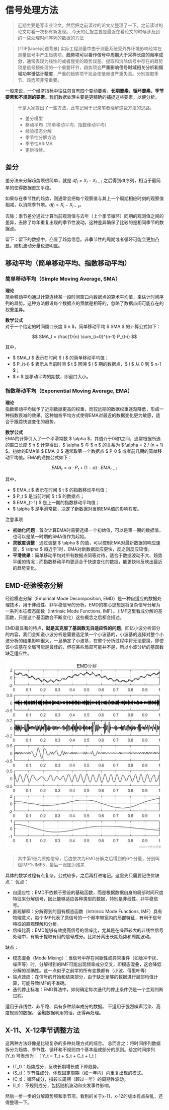 # 信号处理方法
> 近期主要是写毕业论文，然后把之前读过的论文又整理了一下。之前读过的论文每看一次都有新发现。
> 今天的汇报主要是最近在看论文的时候涉及到的一些处理时间序列的数据的方法

> [!TIP|label:问题背景]
> 实际工程测量中由于测量系统受外界环境影响经常在测量信号中产生趋势项。**趋势项可以看作信号中周期大于采样长度的频率成分**，通常表现为线性的或者慢变的趋势误差。提取和消除信号中存在的趋势项是信号预处理的一个重要环节，趋势项会**严重影响信号时域相关分析和频域功率谱估计精度**，严重的趋势项干扰会使低频谱严重失真。分别提取季节、趋势项非常重要。

一般来说，一个经济指标中往往包含有四个变动要素，**长期要素、循环要素、季节要素和不规则的要素**。我们数据处理主要是更精确的捕捉这些要素，以便分析。

> 于是大家提出了一些方法，此笔记用于记录笔者理解这些方法的思路。
> - 差分模型
> - 移动平均（简单移动平均、指数移动平均）
> - 经验模态分解
> - 季节性分解方法
> - 季节性ARIMA
> - 更新待续...

## 差分
差分法来分解趋势项很简单，就是 $df_i = X_i-X_{i-1}$ 之后得到df序列，相当于最简单的使得数据更加平稳。

如果存在季节性的趋势，则通常会把每个观察值与其上一个周期相应时刻的观察值相减，以消除季节项。$df_i = X_i-X_{i-s}$。

去除：季节差分通过计算当前观测值与去年（上个季节循环）同期的观测值之间的差异，去除了每年重复出现的季节性波动，这种差异确保了比较的是相同季节的数据点。

留下：留下的数据中，凸显了趋势信息。非季节性的周期或者循环可能会更加凸显。随机波动分量也更明显。

## 移动平均（简单移动平均、指数移动平均）
### 简单移动平均（Simple Moving Average, SMA）

**理论**  
简单移动平均通过计算连续某一段时间窗口内数据点的算术平均值，来估计时间序列的趋势。这种方法假设每个数据点的贡献是相等的，忽略了数据点间可能存在的权重差异。

**数学公式**  
对于一个给定的时间窗口长度 $ n $，简单移动平均 $ SMA $ 的计算公式如下：

$$ SMA_t = \frac{1}{n} \sum_{i=0}^{n-1} P_{t-i} $$

其中，  
- $ SMA_t $ 表示在时间 $ t $ 的简单移动平均值；  
- $ P_{t-i} $ 表示从当前时间 $ t $ 回溯 $ i $ 期的数据点，$ i $ 从 0 到 $ n-1 $；  
- $ n $ 是移动平均的期数，即窗口大小。

### 指数移动平均（Exponential Moving Average, EMA）

**理论**  
指数移动平均赋予了近期数据更高的权重，而较远期的数据权重逐渐降低，形成一种指数衰减的效果。这种加权平均方式使得EMA对最近的数据变化更为敏感，适合于跟踪快速变化的趋势。

**数学公式**  
EMA的计算引入了一个平滑常数 $ \alpha $，其值介于0和1之间，通常根据所选的窗口长度 $ n $ 计算得出，$ \alpha $ 与 $ n $ 的关系为 $ \alpha = 2 / (n + 1) $。初始的EMA值 $ EMA_0 $ 通常取第一个数据点 $ P_0 $ 或者前几期的简单移动平均值。EMA的递推公式如下：

$$ EMA_t = \alpha \cdot P_t + (1 - \alpha) \cdot EMA_{t-1} $$

其中，  
- $ EMA_t $ 表示在时间 $ t $ 的指数移动平均值；  
- $ P_t $ 是当前时间 $ t $ 的数据点；  
- $ EMA_{t-1} $ 是上一期的指数移动平均值；  
- $ \alpha $ 是平滑常数，决定了新数据对当前EMA值的影响程度。

注意事项
- **初始化问题**：首次计算EMA时需要选择一个初始值，可以是第一期的数据值，也可以是某一时期的SMA值作为起始。
- **灵敏度调整**：通过调整 $ \alpha $ 的值，可以控制EMA对最新数据的响应速度，$ \alpha $ 趋近于1时，EMA对新数据反应更快，反之则反应较慢。
- **平滑效果**：简单移动平均对所有数据点同等对待，适合于数据波动不大、趋势平缓的情况；而指数移动平均更适合于快速变化的数据，能更快地反映出最近的趋势变化。


## EMD-经验模态分解
经验模态分解（Empirical Mode Decomposition, EMD）是一种自适应的数据处理技术，用于非线性、非平稳信号的分析。EMD的核心思想是将复杂信号分解为一系列本征模态函数（Intrinsic Mode Functions, IMF）。（IMF这里看成分解的基函数，只是这个基函数会不断变化）这些概念之后都会描述。

EMD最显著的特点，**就是其克服了基函数无自适应性的问题**。回忆小波分析部分的内容，我们会知道小波分析是需要选定某一个小波基的，小波基的选择对整个小波分析的结果影响很大，一旦确定了小波基，在整个分析过程中将无法更换，即使该小波基在全局可能是最佳的，但在某些局部可能并不是，所以小波分析的基函数缺乏适应性。

![emd](./image/EMD_de.png)
> 其中第1张为原始信号，后边依次为EMD分解之后得到的6个分量，分别叫做IMF1~IMF5，最后一张图为残差.


具体的数学过程有点复杂，公式较多，之后再打进笔记。这里先只需要记住优缺点：
优点：
- 自适应性：EMD不依赖于预设的基础函数，而是根据数据自身的局部时间尺度特征来分解信号，因此能够适应各种类型的数据，特别是非线性、非平稳信号。
- 直观解释：分解得到的固有模态函数（Intrinsic Mode Functions, IMF）具有物理意义，每个IMF代表了原信号的一个频率带宽内的局部特征，有利于信号特征的直观理解和分析。
- 信噪比高：EMD能够有效提高信号的信噪比，尤其是在噪声较大的非线性信号处理中，有助于提取有用的信号成分。比如分离出长期趋势和周期波动。

缺点：
- 模态混叠（Mode Mixing）：当信号中存在间歇性或异常事件（如脉冲干扰、噪声等）时，分解得到的IMF可能出现频率成分交叉，即模态混叠，这会降低分解的准确性。这一点似乎之前学的所有变换都有（小波、傅里叶等）
- 端点效应：在信号的开始和结束部分，由于缺乏足够的数据进行局部均值计算，可能导致IMF的不准确。
- 迭代停止标准：EMD算法中，如何确定每次迭代的停止条件仍是一个主观判断过程。

适用于非线性、非平稳、具有多种频率成分的数据。
不适用于强烈噪声污染、高度规则的数据。
金融数据利用的话，还得再处理。

## X-11、X-12季节调整方法
这两种方法好像是比较复杂的多种处理方式的综合。
总而言之：将时间序列数据拆分为趋势、季节性、循环和不规则四个基本组成部分的原则。给定时间序列 \(Y_t\) 可表示为：
\[ Y_t = T_t + S_t + C_t + I_t \]
- \(T_t\)：趋势成分，反映长期增长或下降趋势。
- \(S_t\)：季节性成分，体现固定周期（如一年内）内重复出现的模式。
- \(C_t\)：循环成分，指较长周期（超过一年）的周期性波动。
- \(I_t\)：不规则成分，包括随机波动和突发事件影响。

然后一步一步的分解趋势项和季节项。看到的关于x-11，x-12的版本有点杂乱，还得整理一下。

